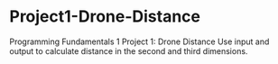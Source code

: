 # Project1-Drone-Distance
Programming Fundamentals 1
Project 1: Drone Distance
Use input and output to calculate distance in the second and third dimensions.
